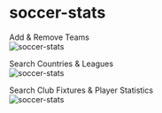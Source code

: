 # soccer-stats #

Add & Remove Teams
<br />
![soccer-stats](https://media.giphy.com/media/7Eh9Ybna9Gw9NwQKDl/giphy.gif)
<br />

Search Countries & Leagues
<br />
![soccer-stats](https://media.giphy.com/media/q6vKDPvdgwUktIXuqz/giphy.gif)
<br />

Search Club Fixtures & Player Statistics
<br />
![soccer-stats](https://media.giphy.com/media/lLESmb4K6uoGazEjYA/giphy.gif)
<br />
